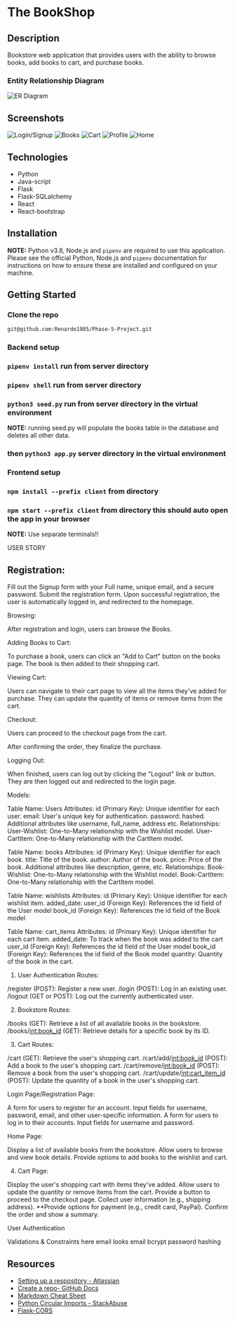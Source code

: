# The BookShop

## Description
Bookstore web application that provides users with the ability to browse books, add books to cart, and purchase books. 

### Entity Relationship Diagram
![ER Diagram](https://github.com/Renardo1985/Phase-5-Project/blob/c76a4c47a2d25db72b186ce479e5526b9fd43a8b/media/ER%20Diagram.png)

## Screenshots

![Login/Signup](https://github.com/Renardo1985/Phase-5-Project/blob/c76a4c47a2d25db72b186ce479e5526b9fd43a8b/media/Screenshot%202023-10-08%20124327.png)
![Books](https://github.com/Renardo1985/Phase-5-Project/blob/c76a4c47a2d25db72b186ce479e5526b9fd43a8b/media/Screenshot%202023-10-08%20142557.png)
![Cart](https://github.com/Renardo1985/Phase-5-Project/blob/c76a4c47a2d25db72b186ce479e5526b9fd43a8b/media/Screenshot%202023-10-08%20124138.png)
![Profile](https://github.com/Renardo1985/Phase-5-Project/blob/c76a4c47a2d25db72b186ce479e5526b9fd43a8b/media/Screenshot%202023-10-08%20124258.png)
![Home](https://github.com/Renardo1985/Phase-5-Project/blob/c76a4c47a2d25db72b186ce479e5526b9fd43a8b/media/Screenshot%202023-10-08%20142541.png)



## Technologies
<ul>
    <li>Python</li>
    <li>Java-script</li>
    <li>Flask</li>
    <li>Flask-SQLalchemy</li>
    <li>React</li>
    <li>React-bootstrap</li>   
</ul>

## Installation

**NOTE:** Python v3.8, Node.js and `pipenv` are required to use this application. Please see the official Python, Node.js and `pipenv` documentation for instructions on how to ensure these are installed and configured on your machine.

## Getting Started
### Clone the repo
```bash
git@github.com:Renardo1985/Phase-5-Project.git
```
### Backend setup  
### `pipenv install` run from server directory
### `pipenv shell` run from server directory
### `python3 seed.py` run from server directory in the virtual environment
**NOTE:** running seed.py will populate the books table in the database and deletes all other data.
### then `python3 app.py` server directory in the virtual environment

### Frontend setup
### `npm install --prefix client` from directory
### `npm start --prefix client` from directory this should auto open the app in your browser

**NOTE:** Use separate terminals!!



USER STORY

## Registration:

Fill out the Signup form with your Full name, unique email, and a secure password.
Submit the registration form.
Upon successful registration, the user is automatically logged in, and redirected to the homepage.

Browsing:

After registration and login, users can browse the Books.

Adding Books to Cart:

To purchase a book, users can click an "Add to Cart" button on the books page.
The book is then added to their shopping cart.

Viewing Cart:

Users can navigate to their cart page to view all the items they've added for purchase.
They can update the quantity of items or remove items from the cart.

Checkout:

Users can proceed to the checkout page from the cart.

After confirming the order, they finalize the purchase.

Logging Out:

When finished, users can log out by clicking the "Logout" link or button.
They are then logged out and redirected to the login page.




Models:

Table Name: Users
Attributes:
id (Primary Key): Unique identifier for each user.
email: User's unique key for authentication.
password: hashed.
Additional attributes like username, full_name, address etc.
Relationships:
User-Wishlist: One-to-Many relationship with the Wishlist model.
User-CartItem: One-to-Many relationship with the CartItem model.

Table Name: books
Attributes:
id (Primary Key): Unique identifier for each book.
title: Title of the book.
author: Author of the book.
price: Price of the book.
Additional attributes like description, genre, etc.
Relationships:
Book-Wishlist: One-to-Many relationship with the Wishlist model.
Book-CartItem: One-to-Many relationship with the CartItem model.

Table Name: wishlists
Attributes:
id (Primary Key): Unique identifier for each wishlist item.
added_date:
user_id (Foreign Key): References the id field of the User model
book_id (Foreign Key): References the id field of the Book model

Table Name: cart_items
Attributes:
id (Primary Key): Unique identifier for each cart item.
added_date: To track when the book was added to the cart
user_id (Foreign Key): References the id field of the User model
book_id (Foreign Key): References the id field of the Book model
quantity: Quantity of the book in the cart.


1. User Authentication Routes:

/register (POST): Register a new user.
/login (POST): Log in an existing user.
/logout (GET or POST): Log out the currently authenticated user.

2. Bookstore Routes:

/books (GET): Retrieve a list of all available books in the bookstore.
/books/<int:book_id> (GET): Retrieve details for a specific book by its ID.


3. Cart Routes:

/cart (GET): Retrieve the user's shopping cart.
/cart/add/<int:book_id> (POST): Add a book to the user's shopping cart.
/cart/remove/<int:book_id> (POST): Remove a book from the user's shopping cart.
/cart/update/<int:cart_item_id> (POST): Update the quantity of a book in the user's shopping cart.


Login Page/Registration Page:

A form for users to register for an account.
Input fields for username, password, email, and other user-specific information.
A form for users to log in to their accounts.
Input fields for username and password.

Home Page:

Display a list of available books from the bookstore.
Allow users to browse and view book details.
Provide options to add books to the wishlist and cart.

4. Cart Page:

Display the user's shopping cart with items they've added.
Allow users to update the quantity or remove items from the cart.
Provide a button to proceed to the checkout page.
Collect user information (e.g., shipping address).
**Provide options for payment (e.g., credit card, PayPal).
Confirm the order and show a summary.

User Authentication

Validations & Constraints here
email looks email
bcrypt
password hashing

## Resources

- [Setting up a respository - Atlassian](https://www.atlassian.com/git/tutorials/setting-up-a-repository)
- [Create a repo- GitHub Docs](https://docs.github.com/en/get-started/quickstart/create-a-repo)
- [Markdown Cheat Sheet](https://www.markdownguide.org/cheat-sheet/)
- [Python Circular Imports - StackAbuse](https://stackabuse.com/python-circular-imports/)
- [Flask-CORS](https://flask-cors.readthedocs.io/en/latest/)
